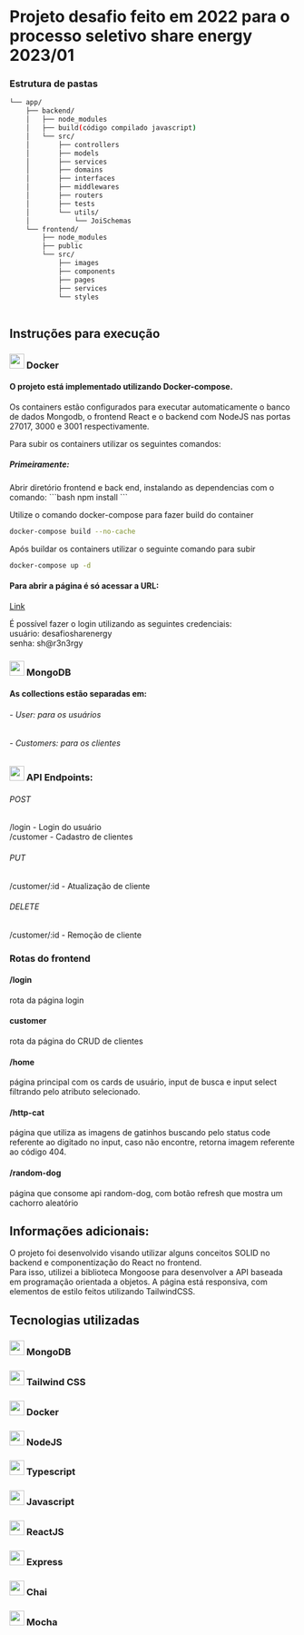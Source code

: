 # Projeto desafio feito em 2022 para o processo seletivo share energy 2023/01



<h3>Estrutura de pastas</h3>

```bash
└── app/
    ├── backend/
    │   ├── node_modules
    │   ├── build(código compilado javascript)
    │   └── src/
    │       ├── controllers
    │       ├── models
    │       ├── services
    │       ├── domains
    │       ├── interfaces
    │       ├── middlewares
    │       ├── routers
    │       ├── tests
    │       └── utils/
    │           └── JoiSchemas
    └── frontend/
        ├── node_modules
        ├── public
        └── src/
            ├── images
            ├── components
            ├── pages
            ├── services
            └── styles
            
```

<h2>Instruções para execução</h2>


<h3>
  <img src="https://user-images.githubusercontent.com/84795317/212142586-6f5afb82-c5dc-4dad-bd1b-f36d1bfa174d.png" width="26" height="26"/>
Docker
</h3>
<h4>O projeto está implementado utilizando Docker-compose.</h4>
Os containers estão configurados para executar automaticamente o banco de dados Mongodb,
o frontend React e o backend com NodeJS nas portas 27017, 3000 e 3001 respectivamente.

Para subir os containers utilizar os seguintes comandos:
<h5>Primeiramente:</h5> 
Abrir diretório frontend e back end, instalando as dependencias com o comando:
```bash
npm install
```

Utilize o comando docker-compose para fazer build do container

```bash
docker-compose build --no-cache
```

Após buildar os containers utilizar o seguinte comando para subir

```bash
docker-compose up -d
```

<h4>Para abrir a página é só acessar a URL:</h4>

[Link](http://localhost:3000/)

É possível fazer o login utilizando as seguintes credenciais: </br>
usuário: desafiosharenergy </br>
senha: sh@r3n3rgy

<h3>
    <img src="https://user-images.githubusercontent.com/25181517/182884177-d48a8579-2cd0-447a-b9a6-ffc7cb02560e.png"
         width="26" height="26"/>
    MongoDB
</h3>
<h4>As collections estão separadas em: </h4>
<h6>- User: para os usuários</h6>
<h6>- Customers: para os clientes</h6>

<h3>
 <img src="https://user-images.githubusercontent.com/25181517/192107858-fe19f043-c502-4009-8c47-476fc89718ad.png"
      width="26" height="26"/> 
API Endpoints:
</h3>
<h6>POST</h6>
/login - Login do usuário </br>
/customer - Cadastro de clientes
<h6>PUT</h6>
/customer/:id - Atualização de cliente
<h6>DELETE</h6>
/customer/:id - Remoção de cliente

<h3>Rotas do frontend</h3>
<h4>/login</h4> rota da página login </br>
<h4>customer</h4> rota da página do CRUD de clientes </br>
<h4>/home</h4> página principal com os cards de usuário, input de busca e input select filtrando pelo atributo selecionado. </br>
<h4>/http-cat</h4> página que utiliza as imagens de gatinhos buscando pelo status code referente ao digitado no input, caso não encontre, retorna
imagem referente ao código 404. </br>
<h4>/random-dog</h4> página que consome api random-dog, com botão refresh que mostra um cachorro aleatório

<h2>Informações adicionais:</h2>
O projeto foi desenvolvido visando utilizar alguns conceitos SOLID no backend e componentização do React no frontend. </br>
Para isso, utilizei a biblioteca Mongoose para desenvolver a API baseada em programação orientada a objetos.
A página está responsiva, com elementos de estilo feitos utilizando TailwindCSS.

<h2>Tecnologias utilizadas</h2>
<h3>
<img src="https://user-images.githubusercontent.com/25181517/182884177-d48a8579-2cd0-447a-b9a6-ffc7cb02560e.png"
         width="26" height="26"/>
      MongoDB
</h3>

<h3>
    <img src="https://user-images.githubusercontent.com/25181517/202896760-337261ed-ee92-4979-84c4-d4b829c7355d.png" width="26" height="26"/>
Tailwind CSS
</h3>

<h3>
  <img src="https://user-images.githubusercontent.com/84795317/212142586-6f5afb82-c5dc-4dad-bd1b-f36d1bfa174d.png" width="26" height="26"/>
Docker
</h3>
<h3>
    <img src="https://user-images.githubusercontent.com/25181517/183568594-85e280a7-0d7e-4d1a-9028-c8c2209e073c.png" width="26" height="26"/>
NodeJS
</h3>

<h3>
    <img src="https://user-images.githubusercontent.com/25181517/183890598-19a0ac2d-e88a-4005-a8df-1ee36782fde1.png" width="26" height="26"/>
Typescript
</h3>

<h3>
    <img src="https://user-images.githubusercontent.com/25181517/117447155-6a868a00-af3d-11eb-9cfe-245df15c9f3f.png" width="26" height="26"/>
Javascript
</h3>

<h3>
    <img src="https://user-images.githubusercontent.com/25181517/183897015-94a058a6-b86e-4e42-a37f-bf92061753e5.png" width="26" height="26"/>
ReactJS
</h3>

<h3>
    <img src="https://user-images.githubusercontent.com/25181517/183859966-a3462d8d-1bc7-4880-b353-e2cbed900ed6.png" width="26" height="26"/>
Express
</h3>
<h3>
    <img src="https://user-images.githubusercontent.com/25181517/201476472-d2f5f644-cfc9-43e5-96d3-c8f40f18b5cb.png" width="26" height="26"/>
Chai
</h3>
<h3>
    <img src="https://user-images.githubusercontent.com/25181517/201476630-f47cfff6-fdee-4ee1-9092-1793b71b1ca3.png" width="26" height="26"/>
Mocha
</h3>


